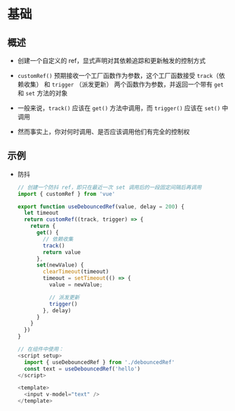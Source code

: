 # 基础

## 概述

+ 创建一个自定义的 ref，显式声明对其依赖追踪和更新触发的控制方式

+ `customRef()` 预期接收一个工厂函数作为参数，这个工厂函数接受 `track`（依赖收集） 和 `trigger` （派发更新） 两个函数作为参数，并返回一个带有 `get` 和 `set` 方法的对象

+ 一般来说，`track()` 应该在 `get()` 方法中调用，而 `trigger()` 应该在 `set()` 中调用
+ 然而事实上，你对何时调用、是否应该调用他们有完全的控制权

## 示例

+ 防抖

  ```js
  // 创建一个防抖 ref，即只在最近一次 set 调用后的一段固定间隔后再调用
  import { customRef } from 'vue'

  export function useDebouncedRef(value, delay = 200) {
    let timeout
    return customRef((track, trigger) => {
      return {
        get() {
          // 依赖收集
          track()
          return value
        },
        set(newValue) {
          clearTimeout(timeout)
          timeout = setTimeout(() => {
            value = newValue;

            // 派发更新
            trigger()
          }, delay)
        }
      }
    })
  }
  ```

  ```js
  // 在组件中使用：
  <script setup>
    import { useDebouncedRef } from './debouncedRef'
    const text = useDebouncedRef('hello')
  </script>

  <template>
    <input v-model="text" />
  </template>
  ```
